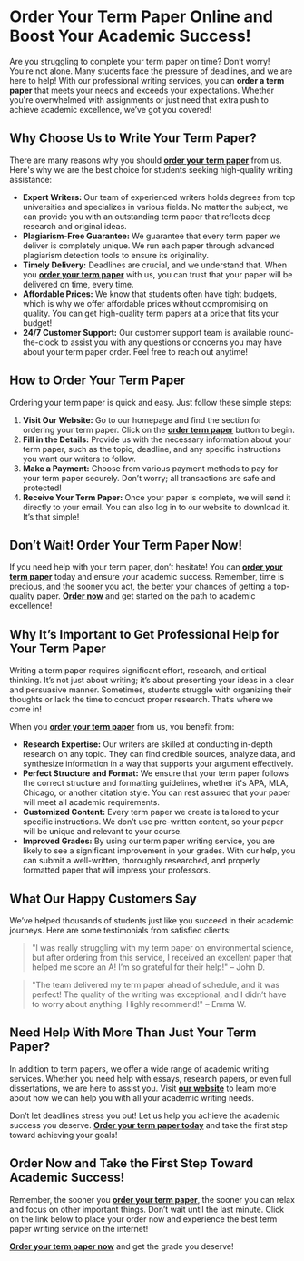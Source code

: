 # Order Your Term Paper Online and Boost Your Academic Success!

Are you struggling to complete your term paper on time? Don’t worry! You’re not alone. Many students face the pressure of deadlines, and we are here to help! With our professional writing services, you can **order a term paper** that meets your needs and exceeds your expectations. Whether you're overwhelmed with assignments or just need that extra push to achieve academic excellence, we’ve got you covered!

## Why Choose Us to Write Your Term Paper?

There are many reasons why you should **[order your term paper](https://tinyurl.com/topessay?keyword=order+term+paper)** from us. Here's why we are the best choice for students seeking high-quality writing assistance:

- **Expert Writers:** Our team of experienced writers holds degrees from top universities and specializes in various fields. No matter the subject, we can provide you with an outstanding term paper that reflects deep research and original ideas.
- **Plagiarism-Free Guarantee:** We guarantee that every term paper we deliver is completely unique. We run each paper through advanced plagiarism detection tools to ensure its originality.
- **Timely Delivery:** Deadlines are crucial, and we understand that. When you **[order your term paper](https://tinyurl.com/topessay?keyword=order+term+paper)** with us, you can trust that your paper will be delivered on time, every time.
- **Affordable Prices:** We know that students often have tight budgets, which is why we offer affordable prices without compromising on quality. You can get high-quality term papers at a price that fits your budget!
- **24/7 Customer Support:** Our customer support team is available round-the-clock to assist you with any questions or concerns you may have about your term paper order. Feel free to reach out anytime!

## How to Order Your Term Paper

Ordering your term paper is quick and easy. Just follow these simple steps:

1. **Visit Our Website:** Go to our homepage and find the section for ordering your term paper. Click on the **[order term paper](https://tinyurl.com/topessay?keyword=order+term+paper)** button to begin.
2. **Fill in the Details:** Provide us with the necessary information about your term paper, such as the topic, deadline, and any specific instructions you want our writers to follow.
3. **Make a Payment:** Choose from various payment methods to pay for your term paper securely. Don’t worry; all transactions are safe and protected!
4. **Receive Your Term Paper:** Once your paper is complete, we will send it directly to your email. You can also log in to our website to download it. It’s that simple!

## Don’t Wait! Order Your Term Paper Now!

If you need help with your term paper, don’t hesitate! You can **[order your term paper](https://tinyurl.com/topessay?keyword=order+term+paper)** today and ensure your academic success. Remember, time is precious, and the sooner you act, the better your chances of getting a top-quality paper. **[Order now](https://tinyurl.com/topessay?keyword=order+term+paper)** and get started on the path to academic excellence!

## Why It’s Important to Get Professional Help for Your Term Paper

Writing a term paper requires significant effort, research, and critical thinking. It’s not just about writing; it’s about presenting your ideas in a clear and persuasive manner. Sometimes, students struggle with organizing their thoughts or lack the time to conduct proper research. That’s where we come in!

When you **[order your term paper](https://tinyurl.com/topessay?keyword=order+term+paper)** from us, you benefit from:

- **Research Expertise:** Our writers are skilled at conducting in-depth research on any topic. They can find credible sources, analyze data, and synthesize information in a way that supports your argument effectively.
- **Perfect Structure and Format:** We ensure that your term paper follows the correct structure and formatting guidelines, whether it's APA, MLA, Chicago, or another citation style. You can rest assured that your paper will meet all academic requirements.
- **Customized Content:** Every term paper we create is tailored to your specific instructions. We don’t use pre-written content, so your paper will be unique and relevant to your course.
- **Improved Grades:** By using our term paper writing service, you are likely to see a significant improvement in your grades. With our help, you can submit a well-written, thoroughly researched, and properly formatted paper that will impress your professors.

## What Our Happy Customers Say

We’ve helped thousands of students just like you succeed in their academic journeys. Here are some testimonials from satisfied clients:

> "I was really struggling with my term paper on environmental science, but after ordering from this service, I received an excellent paper that helped me score an A! I’m so grateful for their help!" – John D.

> "The team delivered my term paper ahead of schedule, and it was perfect! The quality of the writing was exceptional, and I didn’t have to worry about anything. Highly recommend!" – Emma W.

## Need Help With More Than Just Your Term Paper?

In addition to term papers, we offer a wide range of academic writing services. Whether you need help with essays, research papers, or even full dissertations, we are here to assist you. Visit **[our website](https://tinyurl.com/topessay?keyword=order+term+paper)** to learn more about how we can help you with all your academic writing needs.

Don’t let deadlines stress you out! Let us help you achieve the academic success you deserve. **[Order your term paper today](https://tinyurl.com/topessay?keyword=order+term+paper)** and take the first step toward achieving your goals!

## Order Now and Take the First Step Toward Academic Success!

Remember, the sooner you **[order your term paper](https://tinyurl.com/topessay?keyword=order+term+paper)**, the sooner you can relax and focus on other important things. Don’t wait until the last minute. Click on the link below to place your order now and experience the best term paper writing service on the internet!

**[Order your term paper now](https://tinyurl.com/topessay?keyword=order+term+paper)** and get the grade you deserve!
